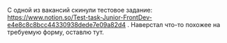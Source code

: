 С одной из вакансий скинули тестовое задание: https://www.notion.so/Test-task-Junior-FrontDev-e4e8c8c8bcc44330938dede7e09a82d4 . Наверстал что-то похожее на требуемую форму, оставлю тут.
